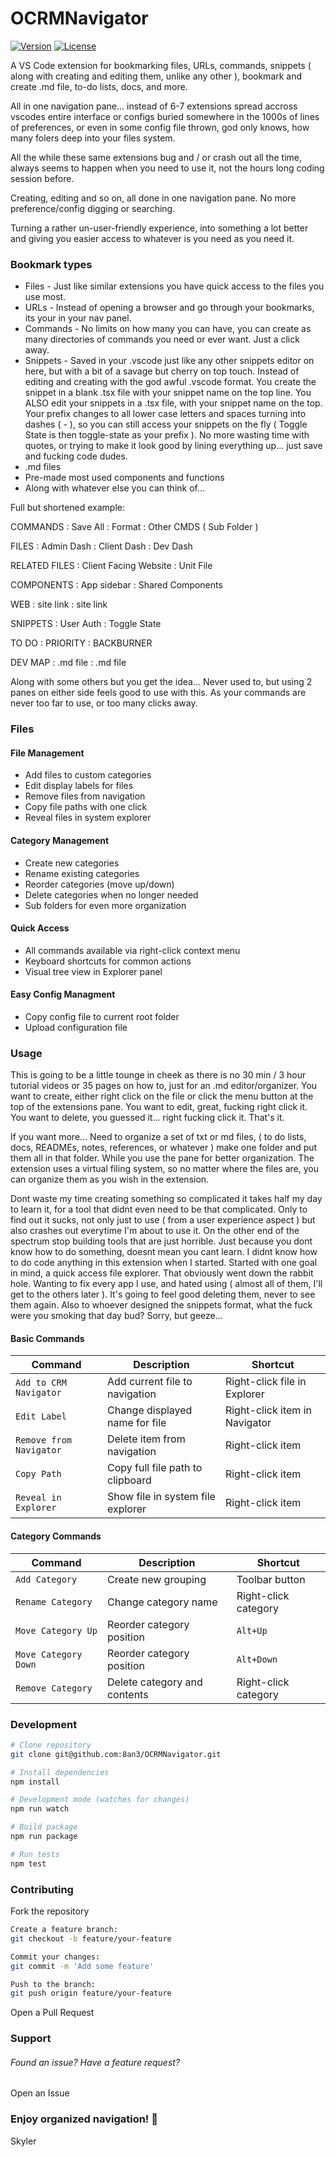 # OCRMNavigator 

[![Version](https://img.shields.io/badge/version-1.0.2-blue)](https://marketplace.visualstudio.com/items?itemName=skyler.ocrmnavigator)
[![License](https://img.shields.io/badge/license-MIT-green)](https://github.com/8an3/OCRMNavigator/blob/main/LICENSE)

A VS Code extension for bookmarking files, URLs, commands, snippets ( along with creating and editing them, unlike any other ), bookmark and create .md file, to-do lists, docs, and more. 

All in one navigation pane... instead of 6-7 extensions spread accross vscodes entire interface or configs buried somewhere in the 1000s of lines of preferences, or even in some config file thrown, god only knows, how many folers deep into your files system. 

All the while these same extensions bug and / or crash out all the time, always seems to happen when you need to use it, not the hours long coding session before. 

Creating, editing and so on, all done in one navigation pane. No more preference/config digging or searching.

Turning a rather un-user-friendly experience, into something a lot better and giving you easier access to whatever is you need as you need it. 

### Bookmark types
- Files - Just like similar extensions you have quick access to the files you use most.
- URLs - Instead of opening a browser and go through your bookmarks, its your in your nav panel.
- Commands - No limits on how many you can have, you can create as many directories of commands you need or ever want. Just a click away.
- Snippets - Saved in your .vscode just like any other snippets editor on here, but with a bit of a savage but cherry on top touch. Instead of editing and creating with the god awful .vscode format. You create the snippet in a blank .tsx file with your snippet name on the top line. You ALSO edit your snippets in a .tsx file, with your snippet name on the top. Your prefix changes to all lower case letters and spaces turning into dashes ( - ), so you can still access your snippets on the fly ( Toggle State is then toggle-state as your prefix ). No more wasting time with quotes, or trying to make it look good by lining everything up... just save and fucking code dudes.
- .md files
- Pre-made most used components and functions
- Along with whatever else you can think of...

Full but shortened example: 

COMMANDS
:  Save All
:  Format
:  Other CMDS ( Sub Folder )

FILES
:  Admin Dash
:  Client Dash
:  Dev Dash

RELATED FILES
:  Client Facing Website
:  Unit File 

COMPONENTS
:  App sidebar
:  Shared Components 

WEB
:  site link
:  site link

SNIPPETS
:  User Auth
:  Toggle State

TO DO
:  PRIORITY
:  BACKBURNER

DEV MAP
:  .md file
:  .md file

Along with some others but you get the idea... Never used to, but using 2 panes on either side feels good to use with this. As your commands are never too far to use, or too many clicks away.
  


### Files
#### File Management
- Add files to custom categories
- Edit display labels for files
- Remove files from navigation
- Copy file paths with one click
- Reveal files in system explorer

#### Category Management
- Create new categories
- Rename existing categories
- Reorder categories (move up/down)
- Delete categories when no longer needed
- Sub folders for even more organization

#### Quick Access
- All commands available via right-click context menu
- Keyboard shortcuts for common actions
- Visual tree view in Explorer panel

#### Easy Config Managment
- Copy config file to current root folder
- Upload configuration file


### Usage

This is going to be a little tounge in cheek as there is no 30 min / 3 hour tutorial videos or 35 pages on how to, just for an .md editor/organizer.
You want to create, either right click on the file or click the menu button at the top of the extensions pane.
You want to edit, great, fucking right click it.
You want to delete, you guessed it... right fucking click it.
That's it.

If you want more...
Need to organize a set of txt or md files, ( to do lists, docs, READMEs, notes, references, or whatever ) make one folder and put them all in that folder. While you use the pane for better organization. The extension uses a virtual filing system, so no matter where the files are, you can organize them as you wish in the extension.

Dont waste my time creating something so complicated it takes half my day to learn it, for a tool that didnt even need to be that complicated. Only to find out it sucks, not only just to use ( from a user experience aspect ) but also crashes out everytime I'm about to use it. On the other end of the spectrum stop building tools that are just horrible. Just because you dont know how to do something, doesnt mean you cant learn. I didnt know how to do code anything in this extension when I started. Started with one goal in mind, a quick access file explorer. That obviously went down the rabbit hole. Wanting to fix every app I use, and hated using ( almost all of them, I'll get to the others later ). It's going to feel good deleting them, never to see them again. Also to whoever designed the snippets format, what the fuck were you smoking that day bud? Sorry, but geeze...

#### Basic Commands

| Command | Description | Shortcut |
|---------|-------------|----------|
| `Add to CRM Navigator` | Add current file to navigation | Right-click file in Explorer |
| `Edit Label` | Change displayed name for file | Right-click item in Navigator |
| `Remove from Navigator` | Delete item from navigation | Right-click item |
| `Copy Path` | Copy full file path to clipboard | Right-click item |
| `Reveal in Explorer` | Show file in system file explorer | Right-click item |

#### Category Commands

| Command | Description | Shortcut |
|---------|-------------|----------|
| `Add Category` | Create new grouping | Toolbar button |
| `Rename Category` | Change category name | Right-click category |
| `Move Category Up` | Reorder category position | `Alt+Up` |
| `Move Category Down` | Reorder category position | `Alt+Down` |
| `Remove Category` | Delete category and contents | Right-click category |

### Development

```bash
# Clone repository
git clone git@github.com:8an3/OCRMNavigator.git

# Install dependencies
npm install

# Development mode (watches for changes)
npm run watch

# Build package
npm run package

# Run tests
npm test
```
### Contributing

Fork the repository

```bash
Create a feature branch:
git checkout -b feature/your-feature

Commit your changes:
git commit -m 'Add some feature'

Push to the branch:
git push origin feature/your-feature
```

Open a Pull Request

### Support

###### Found an issue? Have a feature request?

Open an Issue

### Enjoy organized navigation! 🚀

Skyler


